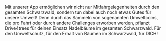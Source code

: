 Mit unserer App ermöglichen wir nicht nur Mitfahrgelegenheiten durch den
gesamten Schwarzwald, sondern tun dabei auch noch etwas Gutes für unsere
Umwelt! Denn durch das Sammeln von sogenannten Umweltcoins, die pro Fahrt
oder durch andere Challenges erworben werden, pflanzt Drive4trees für
deinen Einsatz Nadelbäume im gesamten Schwarzwald.
Für den Umweltschutz, für den Erhalt von Bäumen im Schwarzwald, für DICH!

